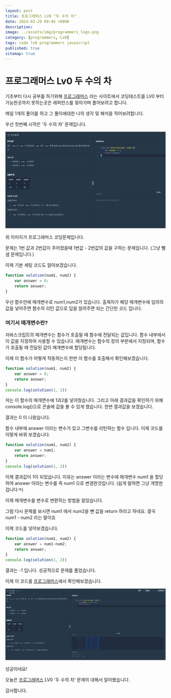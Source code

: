 ```yaml
---
layout: post
title: 프로그래머스 LV0 "두 수의 차"
date: 2024-03-29 09:44 +0900
description: 
image: ../assets/img/programmers_logo.png
category: [programmers, Lv0]
tags: code lv0 programmers javascript
published: true
sitemap: true
---
```


# 프로그래머스 Lv0 두 수의 차

  기초부터 다시 공부를 하기위해 [프로그래머스](https://programmers.co.kr/) 라는 사이트에서
  코딩테스트를 LV0 부터 가능한곳까지 못하는곳은 레퍼런스를 찾아가며 풀어보려고 합니다.
  
  매일 1개의 풀이를 하고 그 풀이에대한 나의 생각 및 해석을 적어보려합니다.

  우선 첫번째 시작은 '두 수의 차' 문제입니다.

  ![프로그래머스 이미지](/assets/img/두수의차_01.jpg)

  위 이미지가 프로그래머스 코딩문제입니다.
  
  문제는 1번 값과 2번값이 주어졌을때 1번값 - 2번값의 값을 구하는 문제입니다.
  (그냥 뺄샘 문제입니다.)

  이제 기본 세팅 코드도 알아보겠습니다.
  
```javascript
function solution(num1, num2) {
    var answer = 0;
    return answer;
}
``` 
우선 함수안에 매개변수로 num1,num2가 있습니다. 출제자가 해당 매개변수에 임의의 값을 넣어주면
함수의 리턴 값으로 답을 알려주면 되는 간단한 코드 입니다.

### 여기서 매개변수란?

자바스크립트의 매개변수는 함수가 호출될 때 함수에 전달되는 값입니다.
함수 내부에서 이 값을 지정하여 사용할 수 있습니다.
매개변수는 함수의 정의 부분에서 지정되며, 함수가 호출될 때 전달된 값이 매개변수에 할당됩니다.

이제 이 함수가 어떻게 작동하는지 한번 이 함수를 호출해서 확인해보겠습니다.

```javascript
function solution(num1, num2) {
    var answer = 0;
    return answer;
}
console.log(solution(1, 2))
``` 

저는 이 함수의 매개면수에 1과2를 넣어줬습니다. 
그리고 아래 결과값을 확인하기 위해 console.log()으로 콘솔에 값을 볼 수 있게 했습니다.
한번 결과값을 보겠습니다.

결과는 0 이 나왔습니다.

함수 내부에 answer 이라는 변수가 있고 그변수를 리턴하는 함수 입니다.
이제 코드를 이렇게 바꿔 보겠습니다.

```javascript
function solution(num1, num2) {
    var answer = num1;
    return answer;
}
console.log(solution(1, 2))
``` 

이제 결과값이 1이 되었습니다. 이유는 answer 이라는 변수에 매개변수 num1 을 할당하여
answer 이라는 변수를 즉 num1 으로 변경한것입니다.
(쉽게 말하면 그냥 개명한겁니다ㅋ)

이제 매개변수를 변수로 변환하는 방법을 알았습니다.

그럼 다시 문제를 보시면 num1 에서 num2을 뺀 값을 return 하라고 하네요.
결국 num1 - num2 라는 말이죠

이제 코드를 넣어보겠습니다.

```javascript
function solution(num1, num2) {
    var answer = num1-num2;
    return answer;
}
console.log(solution(1, 2))
``` 

결과는 -1 입니다.
성공적으로 문제를 풀었습니다.

이제 이 코드를 [프로그래머스](https://programmers.co.kr/)에서 확인해보겠습니다.

![프로그래머스 이미지](/assets/img/두수의차_02.jpg)

성공이네요!

오늘은 [프로그래머스](https://programmers.co.kr/) LV0 '두 수의 차' 문제의 대해서 알아봤습니다.

감사합니다.
